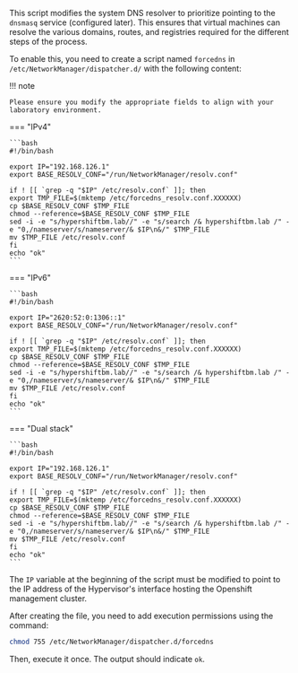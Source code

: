 This script modifies the system DNS resolver to prioritize pointing to the `dnsmasq` service (configured later). This ensures that virtual machines can resolve the various domains, routes, and registries required for the different steps of the process.

To enable this, you need to create a script named `forcedns` in `/etc/NetworkManager/dispatcher.d/` with the following content:

!!! note

    Please ensure you modify the appropriate fields to align with your laboratory environment.

=== "IPv4"

    ```bash
    #!/bin/bash

    export IP="192.168.126.1"
    export BASE_RESOLV_CONF="/run/NetworkManager/resolv.conf"

    if ! [[ `grep -q "$IP" /etc/resolv.conf` ]]; then
    export TMP_FILE=$(mktemp /etc/forcedns_resolv.conf.XXXXXX)
    cp $BASE_RESOLV_CONF $TMP_FILE
    chmod --reference=$BASE_RESOLV_CONF $TMP_FILE
    sed -i -e "s/hypershiftbm.lab//" -e "s/search /& hypershiftbm.lab /" -e "0,/nameserver/s/nameserver/& $IP\n&/" $TMP_FILE
    mv $TMP_FILE /etc/resolv.conf
    fi
    echo "ok"
    ```

=== "IPv6"

    ```bash
    #!/bin/bash

    export IP="2620:52:0:1306::1"
    export BASE_RESOLV_CONF="/run/NetworkManager/resolv.conf"

    if ! [[ `grep -q "$IP" /etc/resolv.conf` ]]; then
    export TMP_FILE=$(mktemp /etc/forcedns_resolv.conf.XXXXXX)
    cp $BASE_RESOLV_CONF $TMP_FILE
    chmod --reference=$BASE_RESOLV_CONF $TMP_FILE
    sed -i -e "s/hypershiftbm.lab//" -e "s/search /& hypershiftbm.lab /" -e "0,/nameserver/s/nameserver/& $IP\n&/" $TMP_FILE
    mv $TMP_FILE /etc/resolv.conf
    fi
    echo "ok"
    ```

=== "Dual stack"

    ```bash
    #!/bin/bash

    export IP="192.168.126.1"
    export BASE_RESOLV_CONF="/run/NetworkManager/resolv.conf"

    if ! [[ `grep -q "$IP" /etc/resolv.conf` ]]; then
    export TMP_FILE=$(mktemp /etc/forcedns_resolv.conf.XXXXXX)
    cp $BASE_RESOLV_CONF $TMP_FILE
    chmod --reference=$BASE_RESOLV_CONF $TMP_FILE
    sed -i -e "s/hypershiftbm.lab//" -e "s/search /& hypershiftbm.lab /" -e "0,/nameserver/s/nameserver/& $IP\n&/" $TMP_FILE
    mv $TMP_FILE /etc/resolv.conf
    fi
    echo "ok"
    ```

The `IP` variable at the beginning of the script must be modified to point to the IP address of the Hypervisor's interface hosting the Openshift management cluster.

After creating the file, you need to add execution permissions using the command:

```bash
chmod 755 /etc/NetworkManager/dispatcher.d/forcedns
```

Then, execute it once. The output should indicate `ok`.


